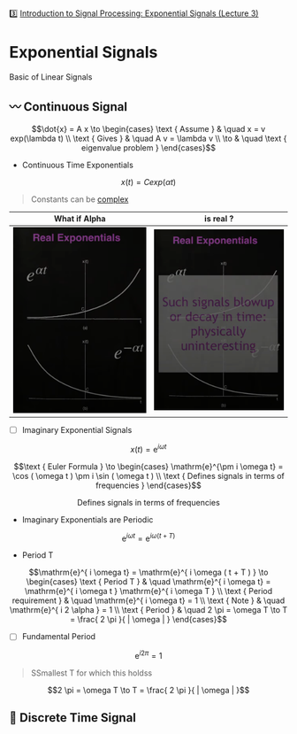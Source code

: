 :three: [Introduction to Signal Processing: Exponential Signals (Lecture 3)](https://youtu.be/B6GPKiRHnsk)


# Exponential Signals


Basic of Linear Signals

## :wavy_dash: Continuous Signal

```math
\dot{x} = A x \to
  \begin{cases}
    \text { Assume }  & \quad x = v exp(\lambda t) \\
    \text { Gives  }  & \quad A v = \lambda v \\
    \to               & \quad \text { eigenvalue problem  }
  \end{cases}
```


* Continuous Time Exponentials

```math
x(t) = C exp(\alpha t)
```

> Constants can be [complex](https://en.wikipedia.org/wiki/Complex_number)


| What if Alpha | is real ?  |
|-------------------------------|------------------------------------------------|
| <img src=images/exponential-sequence.png width='' height='' > </img> | <img src=images/exponential-sequence-blow.png width='' height='' > </img>  |

- [ ] Imaginary Exponential Signals

```math
x(t) = \mathrm{e}^{i \omega t}
```

```math
\text { Euler Formula } \to
  \begin{cases}
    \mathrm{e}^{\pm i \omega t} = \cos ( \omega t ) \pm i \sin ( \omega t ) \\
    \text { Defines signals in terms of frequencies }
  \end{cases}
```

```math
\text { Defines signals in terms of frequencies }
```

* Imaginary Exponentials are Periodic

```math
\mathrm{e}^{ i \omega t} = \mathrm{e}^{ i \omega ( t + T ) }
```

- Period T

```math
\mathrm{e}^{ i \omega t} = \mathrm{e}^{ i \omega ( t + T ) } \to
  \begin{cases}
    \text { Period T }            & \quad \mathrm{e}^{ i \omega t} = \mathrm{e}^{ i \omega t } \mathrm{e}^{ i \omega T }  \\
    \text { Period requirement }  & \quad \mathrm{e}^{ i \omega t} = 1                                                    \\
    \text { Note }                & \quad \mathrm{e}^{ i 2 \alpha } = 1                                                   \\
    \text { Period }              & \quad 2 \pi = \omega T \to T = \frac{ 2 \pi }{ | \omega | }                           
  \end{cases}
```

- [ ] Fundamental Period

```math
\mathrm{e}^{ i 2 \pi } = 1
```

> SSmallest T for which this holdss

```math
2 \pi = \omega T \to T = \frac{ 2 \pi }{ | \omega | }
```

## :signal_strength: Discrete Time Signal

